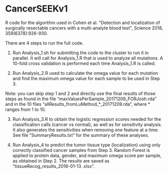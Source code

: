 # CancerSEEKv1
R code for the algorithm used in Cohen et al. "Detection and localization of surgically resectable cancers with a multi-analyte blood test", Science 2018, 359(6378):926-930.

There are 4 steps to run the full code.

1. Run Analysis_1.sh for submitting the code to the cluster to run it in parallel. It will call for Analysis_1.R that is used to analyze all mutations. A 10-fold cross validation is performed each time Analysis_1.R is called. 

2. Run Analysis_2.R used to calculate the omega value for each mutation and find the maximum omega value for each sample to be used in Step 3. 

Note: you can skip step 1 and 2 and directly use the final results of those steps as found in the file “maxValuesPerSample_20171209_FORJosh.rda” and in the 10 files “allResults_fromLuMethod_*_20171209.rda”, where * ranges from 1 to 10.

3. Run Analysis_3.R to obtain the logistic regression scores needed for the classification calls (cancer vs normal), as well as for sensitivity analysis. It also generates the sensitivities when removing one feature at a time. See file “SummaryResults.txt” for the summary of these analyses.   

4. Run Analysis_4 to predict the tumor tissue type (localization) using only correctly classified cancer samples from Step 3. Random Forest is applied to protein data, gender, and maximum omega score per sample, as obtained in Step 2. The results are saved as “tissueRecog_results_2018-01-13 .xlsx”.
